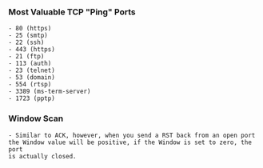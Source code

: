 
### Most Valuable TCP "Ping" Ports
	- 80 (https)
	- 25 (smtp)
	- 22 (ssh)
	- 443 (https)
	- 21 (ftp)
	- 113 (auth)
	- 23 (telnet)
	- 53 (domain)
	- 554 (rtsp)
	- 3389 (ms-term-server)
	- 1723 (pptp)

### Window Scan
	- Similar to ACK, however, when you send a RST back from an open port
	the Window value will be positive, if the Window is set to zero, the port
	is actually closed.

